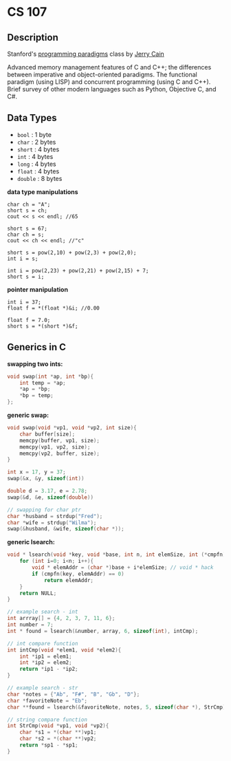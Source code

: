 # CS 107 #

## Description ##

Stanford's [programming paradigms](https://see.stanford.edu/Course/CS107) class by [Jerry Cain](https://twitter.com/jerrycainjr)

Advanced memory management features of C and C++; the differences between imperative and object-oriented paradigms. The functional paradigm (using LISP) and concurrent programming (using C and C++). Brief survey of other modern languages such as Python, Objective C, and C#.

## Data Types ##

* `bool`    :    1 byte
* `char`    :    2 bytes
* `short`    :    4 bytes
* `int`    :    4 bytes
* `long`    :    4 bytes
* `float`    :    4 bytes
* `double`    :    8 bytes

__data type manipulations__

```
char ch = "A";
short s = ch;
cout << s << endl; //65
```

```
short s = 67;
char ch = s;
cout << ch << endl; //"c"
```

```
short s = pow(2,10) + pow(2,3) + pow(2,0);
int i = s;
```

```
int i = pow(2,23) + pow(2,21) + pow(2,15) + 7;
short s = i;
```

__pointer manipulation__

```
int i = 37;
float f = *(float *)&i; //0.00
```

```
float f = 7.0;
short s = *(short *)&f;
```

## Generics in C ##

__swapping two ints:__

```cpp
void swap(int *ap, int *bp){
	int temp = *ap;
	*ap = *bp;
	*bp = temp;
};
```

__generic swap:__

```cpp
void swap(void *vp1, void *vp2, int size){
	char buffer[size];
	memcpy(buffer, vp1, size);
	memcpy(vp1, vp2, size);
	memcpy(vp2, buffer, size);
}

int x = 17, y = 37;
swap(&x, &y, sizeof(int))

double d = 3.17, e = 2.78;
swap(&d, &e, sizeof(double))

// swapping for char ptr 
char *husband = strdup("Fred");
char *wife = strdup("Wilma");
swap(&husband, &wife, sizeof(char *));
```

__generic lsearch:__

```cpp
void * lsearch(void *key, void *base, int n, int elemSize, int (*cmpfn)(void *, void *)){
	for (int i=0; i<n; i++){
		void * elemAddr = (char *)base + i*elemSize; // void * hack
		if (cmpfn(key, elemAddr) == 0)
			return elemAddr;
	}
	return NULL;
}

// example search - int
int arrray[] = {4, 2, 3, 7, 11, 6};
int number = 7;
int * found = lsearch(&number, array, 6, sizeof(int), intCmp);

// int compare function
int intCmp(void *elem1, void *elem2){
	int *ip1 = elem1;
	int *ip2 = elem2;
	return *ip1 - *ip2;
}

// example search - str
char *notes = {"Ab", "F#", "B", "Gb", "D"};
char *favoriteNote = "Eb";
char **found = lsearch(&favoriteNote, notes, 5, sizeof(char *), StrCmp);

// string compare function
int StrCmp(void *vp1, void *vp2){
	char *s1 = *(char **)vp1;
	char *s2 = *(char **)vp2;
	return *sp1 - *sp1;
}
```

